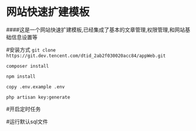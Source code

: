 # 网站快速扩建模板
####这是一个网站快速扩建模板,已经集成了基本的文章管理,权限管理,和网站基础信息设置等

#安装方式
`git clone https://git.dev.tencent.com/dtid_2ab2f030020acc84/appWeb.git`

`composer install`

`npm install`

`copy .env.example .env`

`php artisan key:generate `

#开启定时任务

#运行默认sql文件


